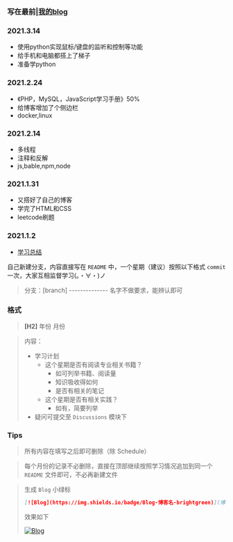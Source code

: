 

# 

###   **写在最前**|[我的blog](https://www.zyyqg.xyz/)

### 2021.3.14

- 使用python实现鼠标/键盘的监听和控制等功能
- 给手机和电脑都搭上了梯子
- 准备学python

### 2021.2.24

- 《PHP，MySQL，JavaScript学习手册》50%
- 给博客增加了个侧边栏
- docker,linux

### 2021.2.14

- 多线程
- 注释和反解
- js,bable,npm,node

### 2021.1.31

- 又搭好了自己的博客
- 学完了HTML和CSS
- leetcode刷题

### 2021.1.2

- [学习总结](http://8.136.1.221/index.php/2021/01/02/引言/)



自己新建分支，内容直接写在 `README` 中，一个星期（建议）按照以下格式 `commit` 一次，大家互相监督学习(。・∀・)ノ

> 分支：[branch] -------------- 名字不做要求，能辨认即可

### 格式

> **[H2]** 年份 月份

> 内容：
> 
>- 学习计划
>     - 这个星期是否有阅读专业相关书籍？
>         - 如可列举书籍、阅读量
>         - 知识吸收得如何
>         - 是否有相关的笔记
>     - 这个星期是否有相关实践？
>         - 如有，简要列举
> - 疑问可提交至 `Discussions` 模块下



### Tips

> 所有内容在填写之后即可删除（除 Schedule）

> 每个月份的记录不必删除，直接在顶部继续按照学习情况追加到同一个 `README` 文件即可，不必再新建文件

> 生成 `Blog` 小绿标
> ```markdown
>[![Blog](https://img.shields.io/badge/Blog-博客名-brightgreen)](博客地址)
> ```
> 效果如下
>
> [![Blog](https://img.shields.io/badge/Blog-博客名-brightgreen)]()
